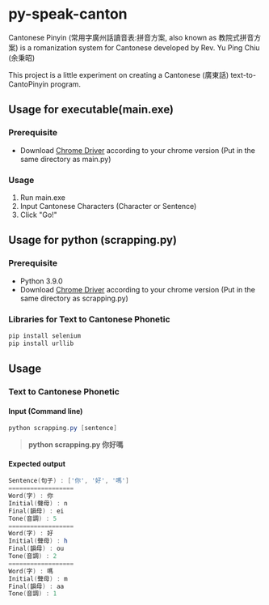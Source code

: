 # py-speak-canton

Cantonese Pinyin (常用字廣州話讀音表:拼音方案, also known as 教院式拼音方案) is a romanization system for Cantonese developed by Rev. Yu Ping Chiu (余秉昭)

This project is a little experiment on creating a Cantonese (廣東話) text-to-CantoPinyin program.

## Usage for executable(main.exe)
### Prerequisite
* Download [Chrome Driver](https://chromedriver.chromium.org/downloads) according to your chrome version (Put in the same directory as main.py)

### Usage
1. Run main.exe
2. Input Cantonese Characters (Character or Sentence)
3. Click "Go!"

## Usage for python (scrapping.py)
### Prerequisite
* Python 3.9.0
* Download [Chrome Driver](https://chromedriver.chromium.org/downloads) according to your chrome version (Put in the same directory as scrapping.py)

### Libraries for Text to Cantonese Phonetic
```powershell
pip install selenium
pip install urllib
```

## Usage
### Text to Cantonese Phonetic
#### Input (Command line)
```powershell
python scrapping.py [sentence]
```
> **python scrapping.py 你好嗎**

#### Expected output
```powershell
Sentence(句子) : ['你', '好', '嗎']
==================
Word(字) : 你
Initial(聲母) : n
Final(韻母) : ei
Tone(音調) : 5
==================
Word(字) : 好
Initial(聲母) : h
Final(韻母) : ou
Tone(音調) : 2
==================
Word(字) : 嗎
Initial(聲母) : m
Final(韻母) : aa
Tone(音調) : 1
```
